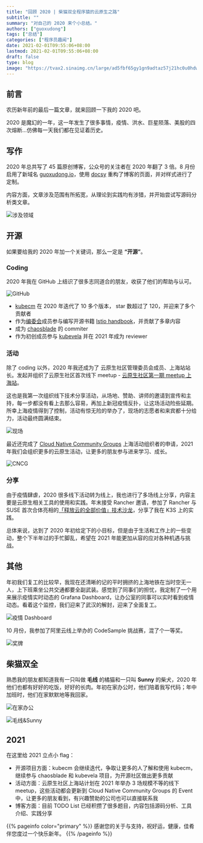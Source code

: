 ```yaml
---
title: "回顾 2020 | 柴猫双全程序猿的云原生之路"
subtitle: ""
summary: "对自己的 2020 来个小总结。"
authors: ["guoxudong"]
tags: ["总结"]
categories: ["程序员趣闻"]
date: 2021-02-01T09:55:06+08:00
lastmod: 2021-02-01T09:55:06+08:00
draft: false
type: blog
image: "https://tvax2.sinaimg.cn/large/ad5fbf65gy1gn9adtaz57j21hc0u0hdw.jpg"
---
```

## 前言

农历新年前的最后一篇文章，就来回顾一下我的 2020 吧。

2020 是魔幻的一年，这一年发生了很多事情，疫情、洪水、巨星陨落、美股的四次熔断...仿佛每一天我们都在见证着历史。

## 写作

2020 年总共写了 45 篇原创博客，公众号的关注者在 2020 年翻了 3 倍。8 月份启用了新域名 [guoxudong.io](https://guoxudong.io/)，使用 [docsy](https://www.docsy.dev) 重构了博客的页面，并对样式进行了定制。

内容方面，文章涉及范围有所拓宽，从理论到实践均有涉猎，并开始尝试写源码分析类文章。

![涉及领域](https://tva1.sinaimg.cn/wap720/ad5fbf65gy1gn85ejee5xj20wy184gqj.jpg)

## 开源

如果要给我的 2020 年加一个关键词，那么一定是 **“开源”**。

### Coding

2020 年我在 GitHub 上结识了很多志同道合的朋友，收获了他们的帮助与认可。

![GitHub](https://tva1.sinaimg.cn/wap720/ad5fbf65gy1gn85rhyxfmj20ra0akgs0.jpg)

- [kubecm](https://github.com/sunny0826/kubecm) 在 2020 年迭代了 10 多个版本， star 数超过了 120，并迎来了多个贡献者
- 作为[编委会](https://github.com/servicemesher/istio-handbook/blob/master/wg/editorial-board.md)成员参与编写开源书籍 [Istio handbook](https://github.com/servicemesher/istio-handbook/issues/42)，并贡献了多章内容
- 成为 [chaosblade](https://github.com/chaosblade-io/chaosblade) 的 commiter
- 作为初创成员参与 [kubevela](https://github.com/oam-dev/kubevela) 并在 2021 年成为 reviewer

### 活动

除了 coding 以外，2020 年我还成为了 云原生社区管理委员会成员、上海站站长。发起并组织了云原生社区首次线下 meetup - [云原生社区第一期 meetup 上海站](https://mp.weixin.qq.com/s/h1OqUAXvhKaYN5pIO7xI7w)。

这也是我第一次组织线下技术分享活动，从场地、赞助、讲师的邀请到宣传和主持，每一步都没有看上去那么容易，再加上新冠疫情反扑，让这场活动险些延期。所幸上海疫情得到了控制，活动有惊无险的举办了，现场的志愿者和来宾都十分给力，活动最终圆满结束。

![现场](https://tva2.sinaimg.cn/large/ad5fbf65gy1gn8zymurorj264w43cx6p.jpg)

最近还完成了 [Cloud Native Community Groups](https://community.cncf.io/shanghai/) 上海活动组织者的申请，2021 年我们会组织更多的云原生活动，让更多的朋友参与进来学习、成长。

![CNCG](https://tva1.sinaimg.cn/large/ad5fbf65gy1gn90qgpifkj223a1jwqe2.jpg)

### 分享

由于疫情肆虐，2020 很多线下活动转为线上，我也进行了多场线上分享，内容主要是云原生相关工具的使用和实践。年末接受 Rancher 邀请，参加了 Rancher 与 SUSE 首次合体亮相的[「释放云的全部价值」技术沙龙](https://mp.weixin.qq.com/s/0BJ3XyhUZCq_-HBMiSlAMA)，分享了我在 K3S 上的实践。

总体来说，达到了 2020 年初给定下的小目标，但是由于生活和工作上的一些变动，整个下半年过的手忙脚乱，希望在 2021 年能更加从容的应对各种机遇与挑战。

## 其他

年初我们复工的比较早，我现在还清晰的记的平时拥挤的上海地铁在当时空无一人，上下班乘坐公共交通都要全副武装。感觉到了同事们的担忧，我定制了一个用来展示疫情实时动态的 Grafana Dashboard，让办公室的同事可以实时看到疫情动态。看着这个监控，我们迎来了武汉的解封，迎来了全面复工。

![疫情 Dashboard](https://tva2.sinaimg.cn/large/ad5fbf65gy1gn9ath44cbj21400u0hdt.jpg)

10 月份，我参加了阿里云线上举办的 CodeSample 挑战赛，混了个一等奖。

![奖牌](https://tvax4.sinaimg.cn/large/ad5fbf65gy1gn96yyddlkj21400u0u0y.jpg)

## 柴猫双全

熟悉我的朋友都知道我有一只叫做 **毛线** 的橘猫和一只叫 **Sunny** 的柴犬，2020 年他们也都有好好的吃饭，好好的长肉。年初在家办公时，他们陪着我写代码；年中加班时，他们在家默默地等我回家。

![在家办公](https://tvax2.sinaimg.cn/large/ad5fbf65gy1gn96wl4mcmj21hc0u07wj.jpg)

![毛线&Sunny](https://tvax3.sinaimg.cn/large/ad5fbf65gy1gn9akhtd4uj21410u0e82.jpg)

## 2021

在这里给 2021 立点小 flag：

- 开源项目方面：kubecm 会继续迭代，争取让更多的人了解和使用 kubecm，继续参与 chaosblade 和 kubevela 项目，为开源社区做出更多贡献
- 活动方面：云原生社区上海站计划在 2021 年举办 3 场规模不等的线下 meetup，这些活动都会更新到 Cloud Native Community Groups 的 Event 中，让更多的朋友看到，有兴趣赞助的公司也可以直接联系我
- 博客方面：目前 TODO List 已经积攒了很多题目，内容包括源码分析、工具介绍、实践分享

{{% pageinfo color="primary" %}}
感谢您的关于与支持，祝好运，健康，佳肴伴您度过一个快乐新年。
{{% /pageinfo %}}